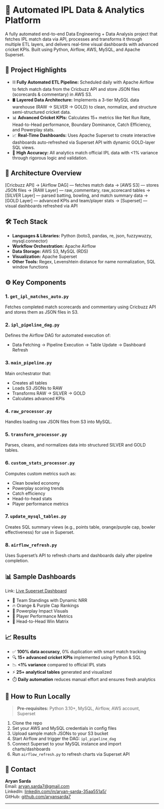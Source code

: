 # 🏏 Automated IPL Data & Analytics Platform

A fully automated end-to-end Data Engineering + Data Analysis project that fetches IPL match data via API, processes and transforms it through multiple ETL layers, and delivers real-time visual dashboards with advanced cricket KPIs. Built using Python, Airflow, AWS, MySQL, and Apache Superset.

## 📌 Project Highlights

- ⛓️ **Fully Automated ETL Pipeline:** Scheduled daily with Apache Airflow to fetch match data from the Cricbuzz API and store JSON files (scorecards & commentary) in AWS S3.
- 🛢️ **Layered Data Architecture:** Implements a 3-tier MySQL data warehouse (RAW → SILVER → GOLD) to clean, normalize, and structure semi-structured cricket data.
- 📊 **Advanced Cricket KPIs:** Calculates 15+ metrics like Net Run Rate, Head-to-Head performance, Boundary Dominance, Catch Efficiency, and Powerplay stats.
- 📈 **Real-Time Dashboards:** Uses Apache Superset to create interactive dashboards auto-refreshed via Superset API with dynamic GOLD-layer SQL views.
- 📐 **High Accuracy:** All analytics match official IPL data with <1% variance through rigorous logic and validation.

## 🧱 Architecture Overview

[Cricbuzz API] -> [Airflow DAG] — fetches match data -> [AWS S3] — stores JSON files -> [RAW Layer] — raw_commentary, raw_scorecard tables -> [SILVER Layer] — parsed batting, bowling, and match summary data -> [GOLD Layer] — advanced KPIs and team/player stats -> [Superset] — visual dashboards refreshed via API


## 🛠️ Tech Stack

- **Languages & Libraries:** Python (boto3, pandas, re, json, fuzzywuzzy, mysql.connector)
- **Workflow Orchestration:** Apache Airflow
- **Data Storage:** AWS S3, MySQL (RDS)
- **Visualization:** Apache Superset
- **Other Tools:** Regex, Levenshtein distance for name normalization, SQL window functions

## ⚙️ Key Components

### 1. `get_ipl_matches_auto.py`
Fetches completed match scorecards and commentary using Cricbuzz API and stores them as JSON files in S3.

### 2. `ipl_pipeline_dag.py`
Defines the Airflow DAG for automated execution of:
- Data Fetching → Pipeline Execution → Table Update → Dashboard Refresh

### 3. `main_pipeline.py`
Main orchestrator that:
- Creates all tables
- Loads S3 JSONs to RAW
- Transforms RAW → SILVER → GOLD
- Calculates advanced KPIs

### 4. `raw_processor.py`
Handles loading raw JSON files from S3 into MySQL.

### 5. `transform_processor.py`
Parses, cleans, and normalizes data into structured SILVER and GOLD tables.

### 6. `custom_stats_processor.py`
Computes custom metrics such as:
- Clean bowled economy
- Powerplay scoring trends
- Catch efficiency
- Head-to-head stats
- Player performance metrics

### 7. `update_mysql_tables.py`
Creates SQL summary views (e.g., points table, orange/purple cap, bowler effectiveness) for use in Superset.

### 8. `airflow_refresh.py`
Uses Superset’s API to refresh charts and dashboards daily after pipeline completion.

## 📊 Sample Dashboards

Link: [Live Superset Dashboard](https://ec2-3-21-144-211.us-east-2.compute.amazonaws.com/superset/dashboard/b3ab823b-19cd-46a9-adde-6ee5763572d2/?permalink_key=lDrJ2XXedaV&standalone=true)

- 📌 Team Standings with Dynamic NRR
- 🔥 Orange & Purple Cap Rankings
- 🧠 Powerplay Impact Visuals
- 🎯 Player Performance Metrics
- 🤝 Head-to-Head Win Matrix

## 📈 Results

- ✅ **100% data accuracy**, 0% duplication with smart match tracking
- 🔍 **15+ advanced cricket KPIs** implemented using Python & SQL
- 📉 **<1% variance** compared to official IPL stats
- ⚡ **25+ analytical tables** generated and visualized
- ⏱️ **Daily automation** reduces manual effort and ensures fresh analytics

## 🚀 How to Run Locally

> **Pre-requisites:** Python 3.10+, MySQL, Airflow, AWS account, Superset

1. Clone the repo  
2. Set your AWS and MySQL credentials in config files  
3. Upload sample match JSONs to your S3 bucket  
4. Start Airflow and trigger the DAG: `ipl_pipeline_dag`  
5. Connect Superset to your MySQL instance and import charts/dashboards  
6. Run `airflow_refresh.py` to refresh charts via Superset API  

## 📧 Contact

**Aryan Sarda**  
Email: [aryan.sarda7@gmail.com](mailto:aryan.sarda7@gmail.com)  
LinkedIn: [linkedin.com/in/aryan-sarda-35aa551a5/](https://www.linkedin.com/in/aryan-sarda-35aa551a5/)  
GitHub: [github.com/aryansarda7](https://github.com/aryansarda7)  

---
